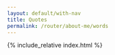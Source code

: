 ```yaml
---
layout: default/with-nav
title: Quotes
permalink: /router/about-me/words
---
```


<!-- liquid syntax for javascript -->
<script>
var all =[
{% for post in site.categories.words %}
  {
    "title": "{{post.title}}",
    "author": "{{post.author}}",
    "url": "{{post.url}}"
  }
  {% if forloop.last == false %} , {% endif %}
{% endfor %}
];

var quotes = [
{% for post in site.categories.words-quotes %}
  {
    "title": "{{post.title}}",
    "author": "{{post.author}}",
    "url": "{{post.url}}"
  }
  {% if forloop.last == false %} , {% endif %}
{% endfor %}
];

var bibles = [
{% for post in site.categories.words-bibles %}
  {
    "title": "{{post.title}}",
    "author": "{{post.author}}",
    "url": "{{post.url}}"
  }
  {% if forloop.last == false %} , {% endif %}
{% endfor %}
]

var poets = [
{% for post in site.categories.words-poets %}
  {
    "title": "{{post.title}}",
    "author": "{{post.author}}",
    "url": "{{post.url}}"
  }
  {% if forloop.last == false %} , {% endif %}
{% endfor %}
]

var articles = [
{% for post in site.categories.words-articles %}
  {
    "title": "{{post.title}}",
    "author": "{{post.author}}",
    "url": "{{post.url}}"
  }
  {% if forloop.last == false %} , {% endif %}
{% endfor %}
]

var words = {
  all: all,
  bibles: bibles,
  poets: poets,
  articles: articles,
  quotes: quotes,
}
</script>

<style>
  {% include_relative index.css %}
</style>

<script>
  {% include_relative index.js %}
</script>

{% include_relative index.html %}
